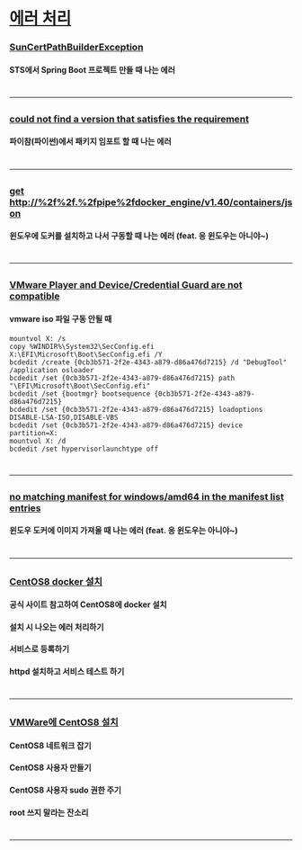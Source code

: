 # [에러 처리](https://www.youtube.com/playlist?list=PLogzC_RPf25HEhe3ppTA_gWglxa853jgd)

### [SunCertPathBuilderException](https://youtu.be/obbhEkm6cgs)
#### STS에서 Spring Boot 프로젝트 만들 때 나는 에러 
# <hr>

### [could not find a version that satisfies the requirement](https://youtu.be/SvFBGJaGWeY)
#### 파이참(파이썬)에서 패키지 임포트 할 때 나는 에러
# <hr>

### [get http://%2f%2f.%2fpipe%2fdocker_engine/v1.40/containers/json](https://youtu.be/gg4copHAtVQ)
#### 윈도우에 도커를 설치하고 나서 구동할 때 나는 에러 (feat. 응 윈도우는 아니야~)
# <hr>


### [VMware Player and Device/Credential Guard are not compatible](https://youtu.be/KNXTi0TkQk8)
#### vmware iso 파일 구동 안될 때 
```
mountvol X: /s
copy %WINDIR%\System32\SecConfig.efi X:\EFI\Microsoft\Boot\SecConfig.efi /Y
bcdedit /create {0cb3b571-2f2e-4343-a879-d86a476d7215} /d "DebugTool" /application osloader
bcdedit /set {0cb3b571-2f2e-4343-a879-d86a476d7215} path "\EFI\Microsoft\Boot\SecConfig.efi"
bcdedit /set {bootmgr} bootsequence {0cb3b571-2f2e-4343-a879-d86a476d7215}
bcdedit /set {0cb3b571-2f2e-4343-a879-d86a476d7215} loadoptions DISABLE-LSA-ISO,DISABLE-VBS
bcdedit /set {0cb3b571-2f2e-4343-a879-d86a476d7215} device partition=X:
mountvol X: /d
bcdedit /set hypervisorlaunchtype off
```
# <hr>

### [no matching manifest for windows/amd64 in the manifest list entries](https://youtu.be/CtFWWzMAqg0)
#### 윈도우 도커에 이미지 가져올 때 나는 에러 (feat. 응 윈도우는 아니야~)
# <hr>

### [CentOS8 docker 설치](https://youtu.be/wd5EdxRjlME)
#### 공식 사이트 참고하여 CentOS8에 docker 설치
#### 설치 시 나오는 에러 처리하기
#### 서비스로 등록하기
#### httpd 설치하고 서비스 테스트 하기
# <hr>

### [VMWare에 CentOS8 설치](https://youtu.be/EK_M-m1ZnMs)
#### CentOS8 네트워크 잡기
#### CentOS8 사용자 만들기
#### CentOS8 사용자 sudo 권한 주기
#### root 쓰지 말라는 잔소리
# <hr>

